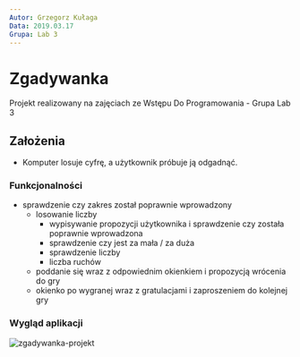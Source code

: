 ```yaml
---
Autor: Grzegorz Kułaga
Data: 2019.03.17
Grupa: Lab 3
---
```


# Zgadywanka
Projekt realizowany na zajęciach ze Wstępu Do Programowania - Grupa Lab 3

## Założenia

- Komputer losuje cyfrę, a użytkownik próbuje ją odgadnąć.

### Funkcjonalności
- sprawdzenie czy zakres został poprawnie wprowadzony 
  - losowanie liczby
    - wypisywanie propozycji użytkownika i sprawdzenie czy została poprawnie wprowadzona
    - sprawdzenie czy jest za mała / za duża
    - sprawdzenie liczby
    - liczba ruchów
  - poddanie się wraz z odpowiednim okienkiem i propozycją wrócenia do gry
  - okienko po wygranej wraz z gratulacjami i zaproszeniem do kolejnej gry

### Wygląd aplikacji
![zgadywanka-projekt](http://grzegorzkulaga.pl/zgadywanka-projekt.jpg)

